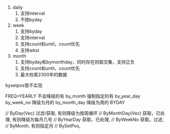1. daily
   1. 支持interval
   2. 不按byday
2. week
   1. 支持byday
   2. 支持interval
   3. 支持count和until，count优先
   4. 支持wkst
3. month
   1. 支持byday和bymonthday，同时存在则取交集，支持正负
   2. 支持count和until，count优先
   3. 最大检索2300年的数据


bysetpos暂不实现


FREQ=YEARLY
不会降级的有 by_month
强制指定的有 by_year_day by_week_no
降级为月的 by_month_day
降级为周的 BYDAY


// ByDay(Vec<NWeekday>) 过滤/获取, 有则降级为按周循环
        // ByMonthDay(Vec<i16>) 获取，已处理, 有则降级为每月几号
        // ByYearDay 获取，已处理,
        // ByWeekNo 获取，过滤,
        // ByMonth, 有则指定月
        // BySetPos,